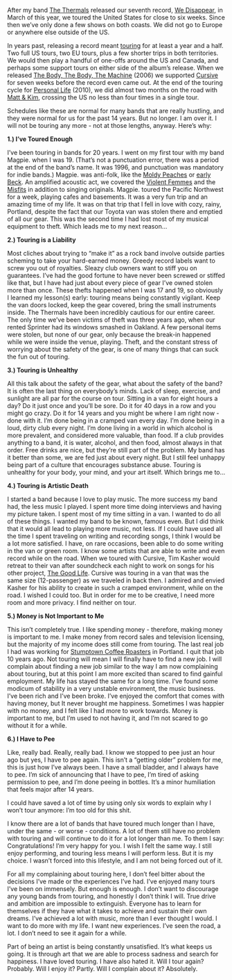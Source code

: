 After my band [The Thermals](http://www.thethermals.com/) released our seventh record, [We Disappear](http://saddle-creek.com/store/704), in March of this year, we toured the United States for close to six weeks. Since then we’ve only done a few shows on both coasts. We did not go to Europe or anywhere else outside of the US. 

In years past, releasing a record meant [touring](https://www.youtube.com/watch?v=A4AKy4AfiUY) for at least a year and a half. Two full US tours, two EU tours, plus a few shorter trips in both territories. We would then play a handful of one-offs around the US and Canada, and perhaps some support tours on either side of the album’s release. When we released [The Body, The Body, The Machine](http://www.thethermals.com/shop/the-body-the-blood-the-machine-cd/) (2006) we supported [Cursive](https://en.wikipedia.org/wiki/Cursive_(band)) for seven weeks before the record even came out. At the end of the touring cycle for [Personal Life](http://www.thethermals.com/shop/personal-life-vinyl/) (2010), we did almost two months on the road with [Matt & Kim](http://www.mattandkimmusic.com/), crossing the US no less than four times in a single tour.

Schedules like these are normal for many bands that are really hustling, and they were normal for us for the past 14 years. But no longer. I am over it. I will not be touring any more - not at those lengths, anyway. Here’s why:

**1.) I’ve Toured Enough**

I’ve been touring in bands for 20 years. I went on my first tour with my band Magpie. when I was 19. (That’s not a punctuation error, there was a period at the end of the band’s name. It was 1996, and punctuation was mandatory for indie bands.) Magpie. was anti-folk, like the [Moldy Peaches](http://www.moldypeaches.com/) or [early Beck](https://www.youtube.com/watch?v=dGZ2su973h4). An amplified acoustic act, we covered the [Violent Femmes](http://vfemmes.com/) and the [Misfits](http://www.misfits.com/) in addition to singing originals. Magpie. toured the Pacific Northwest for a week, playing cafes and basements. It was a very fun trip and an amazing time of my life. It was on that trip that I fell in love with cozy, rainy, Portland, despite the fact that our Toyota van was stolen there and emptied of all our gear. This was the second time I had lost most of my musical equipment to theft. Which leads me to my next reason…

**2.) Touring is a Liability**

Most cliches about trying to “make it” as a rock band involve outside parties scheming to take your hard-earned money. Greedy record labels want to screw you out of royalties. Sleazy club owners want to stiff you on guarantees. I’ve had the good fortune to have never been screwed or stiffed like that, but l have had just about every piece of gear I’ve owned stolen more than once. These thefts happened when I was 17 and 19, so obviously I learned my lesson(s) early: touring means being constantly vigilant. Keep the van doors locked, keep the gear covered, bring the small instruments inside. The Thermals have been incredibly cautious for our entire career. The only time we’ve been victims of theft was three years ago, when our rented Sprinter had its windows smashed in Oakland. A few personal items were stolen, but none of our gear, only because the break-in happened while we were inside the venue, playing. Theft, and the constant stress of worrying about the safety of the gear, is one of many things that can suck the fun out of touring.

**3.) Touring is Unhealthy**

All this talk about the safety of the gear, what about the safety of the band? It is often the last thing on everybody’s minds. Lack of sleep, exercise, and sunlight are all par for the course on tour. Sitting in a van for eight hours a day? Do it just once and you’ll be sore. Do it for 40 days in a row and you might go crazy. Do it for 14 years and you might be where I am right now - done with it. I’m done being in a cramped van every day. I’m done being in a loud, dirty club every night. I’m done living in a world in which alcohol is more prevalent, and considered more valuable, than food. If a club provides anything to a band, it is water, alcohol, and then food, almost always in that order. Free drinks are nice, but they’re still part of the problem. My band has it better than some, we are fed just about every night. But I still feel unhappy being part of a culture that encourages substance abuse. Touring is unhealthy for your body, your mind, and your art itself. Which brings me to…

**4.) Touring is Artistic Death**

I started a band because I love to play music. The more success my band had, the less music I played. I spent more time doing interviews and having my picture taken. I spent most of my time sitting in a van. I wanted to do all of these things. I wanted my band to be known, famous even. But I did think that it would all lead to playing more music, not less. If I could have used all the time I spent traveling on writing and recording songs, I think I would be a lot more satisfied. I have, on rare occasions, been able to do some writing in the van or green room. I know some artists that are able to write and even record while on the road. When we toured with Cursive, Tim Kasher would retreat to their van after soundcheck each night to work on songs for his other project, [The Good Life](http://www.thegoodlifemusic.com/). Cursive was touring in a van that was the same size (12-passenger) as we traveled in back then. I admired and envied Kasher for his ability to create in such a cramped environment, while on the road. I wished I could too. But in order for me to be creative, I need more room and more privacy. I find neither on tour. 

**5.) Money is Not Important to Me**

This isn’t completely true. I like spending money - therefore, making money is important to me. I make money from record sales and television licensing, but the majority of my income does still come from touring. The last real job I had was working for [Stumptown Coffee Roasters](https://www.stumptowncoffee.com/) in Portland. I quit that job 10 years ago. Not touring will mean I will finally have to find a new job. I will complain about finding a new job similar to the way I am now complaining about touring, but at this point I am more excited than scared to find gainful employment. My life has stayed the same for a long time. I’ve found some modicum of stability in a very unstable environment, the music business. I’ve been rich and I’ve been broke. I’ve enjoyed the comfort that comes with having money, but It never brought me happiness. Sometimes I was happier with no money, and I felt like I had more to work towards. Money is important to me, but I’m used to not having it, and I’m not scared to go without it for a while. 

**6.) I Have to Pee**

Like, really bad. Really, really bad. I know we stopped to pee just an hour ago but yes, I have to pee again. This isn’t a “getting older” problem for me, this is just how I’ve always been. I have a small bladder, and I always have to pee. I’m sick of announcing that I have to pee, I’m tired of asking permission to pee, and I’m done peeing in bottles. It’s a minor humiliation that feels major after 14 years.

I could have saved a lot of time by using only six words to explain why I won’t tour anymore: I’m too old for this shit.

I know there are a lot of bands that have toured much longer than I have, under the same - or worse - conditions. A lot of them still have no problem with touring and will continue to do it for a lot longer than me. To them I say: Congratulations! I’m very happy for you. I wish I felt the same way. I still enjoy performing, and touring less means I will perform less. But it is my choice. I wasn’t forced into this lifestyle, and I am not being forced out of it. 

For all my complaining about touring here, I don’t feel bitter about the decisions I’ve made or the experiences I’ve had. I’ve enjoyed many tours I’ve been on immensely. But enough is enough. I don’t want to discourage any young bands from touring, and honestly I don’t think I will. True drive and ambition are impossible to extinguish. Everyone has to learn for themselves if they have what it takes to achieve and sustain their own dreams. I’ve achieved a lot with music, more than I ever thought I would. I want to do more with my life. I want new experiences. I’ve seen the road, a lot. I don’t need to see it again for a while.

Part of being an artist is being constantly unsatisfied. It’s what keeps us going. It is through art that we are able to process sadness and search for happiness. I have loved touring. I have also hated it. Will I tour again? Probably. Will I enjoy it? Partly. Will I complain about it? Absolutely.

